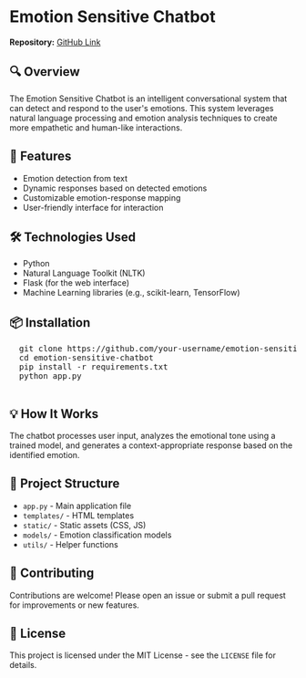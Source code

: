 <!DOCTYPE html>
<html lang="en">
<head>
  <meta charset="UTF-8">
  
</head>
<body>
  <h1>Emotion Sensitive Chatbot</h1>

  
  <p><strong>Repository:</strong> <a href="https://github.com/your-username/emotion-sensitive-chatbot">GitHub Link</a></p>

  <h2>🔍 Overview</h2>
  <p>
    The Emotion Sensitive Chatbot is an intelligent conversational system that can detect and respond to the user's emotions.
    This system leverages natural language processing and emotion analysis techniques to create more empathetic and human-like interactions.
  </p>

  <h2>🚀 Features</h2>
  <ul>
    <li>Emotion detection from text</li>
    <li>Dynamic responses based on detected emotions</li>
    <li>Customizable emotion-response mapping</li>
    <li>User-friendly interface for interaction</li>
  </ul>

  <h2>🛠️ Technologies Used</h2>
  <ul>
    <li>Python</li>
    <li>Natural Language Toolkit (NLTK)</li>
    <li>Flask (for the web interface)</li>
    <li>Machine Learning libraries (e.g., scikit-learn, TensorFlow)</li>
  </ul>

  <h2>📦 Installation</h2>
  <pre>
  git clone https://github.com/your-username/emotion-sensitive-chatbot.git
  cd emotion-sensitive-chatbot
  pip install -r requirements.txt
  python app.py
  </pre>

  <h2>💡 How It Works</h2>
  <p>
    The chatbot processes user input, analyzes the emotional tone using a trained model, and generates a context-appropriate response based on the identified emotion.
  </p>

  <h2>📁 Project Structure</h2>
  <ul>
    <li><code>app.py</code> - Main application file</li>
    <li><code>templates/</code> - HTML templates</li>
    <li><code>static/</code> - Static assets (CSS, JS)</li>
    <li><code>models/</code> - Emotion classification models</li>
    <li><code>utils/</code> - Helper functions</li>
  </ul>

  <h2>🤝 Contributing</h2>
  <p>
    Contributions are welcome! Please open an issue or submit a pull request for improvements or new features.
  </p>

  <h2>📜 License</h2>
  <p>This project is licensed under the MIT License - see the <code>LICENSE</code> file for details.</p>
</body>
</html>
